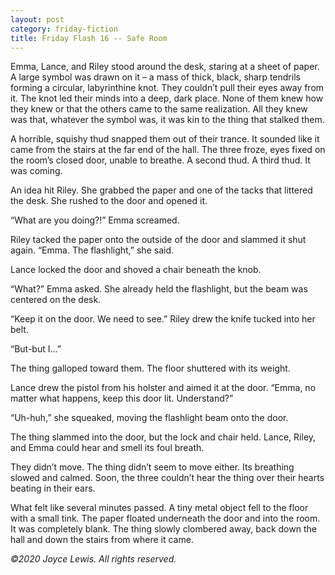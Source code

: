 ```yaml
---
layout: post
category: friday-fiction
title: Friday Flash 16 -- Safe Room
---
```


Emma, Lance, and Riley stood around the desk, staring at a sheet of paper. A large symbol was drawn on it – a mass of thick, black, sharp tendrils forming a circular, labyrinthine knot. They couldn’t pull their eyes away from it. The knot led their minds into a deep, dark place. None of them knew how they knew or that the others came to the same realization. All they knew was that, whatever the symbol was, it was kin to the thing that stalked them.

<!--excerpt-->

A horrible, squishy thud snapped them out of their trance. It sounded like it came from the stairs at the far end of the hall. The three froze, eyes fixed on the room’s closed door, unable to breathe. A second thud. A third thud. It was coming.

An idea hit Riley. She grabbed the paper and one of the tacks that littered the desk. She rushed to the door and opened it.

“What are you doing?!” Emma screamed.

Riley tacked the paper onto the outside of the door and slammed it shut again. “Emma. The flashlight,” she said.

Lance locked the door and shoved a chair beneath the knob.

“What?” Emma asked. She already held the flashlight, but the beam was centered on the desk.

“Keep it on the door. We need to see.” Riley drew the knife tucked into her belt.

“But-but I…”

The thing galloped toward them. The floor shuttered with its weight.

Lance drew the pistol from his holster and aimed it at the door. “Emma, no matter what happens, keep this door lit. Understand?”

“Uh-huh,” she squeaked, moving the flashlight beam onto the door.

The thing slammed into the door, but the lock and chair held. Lance, Riley, and Emma could hear and smell its foul breath.

They didn’t move. The thing didn’t seem to move either. Its breathing slowed and calmed. Soon, the three couldn’t hear the thing over their hearts beating in their ears.

What felt like several minutes passed. A tiny metal object fell to the floor with a small tink. The paper floated underneath the door and into the room. It was completely blank. The thing slowly clombered away, back down the hall and down the stairs from where it came.

*&copy;2020 Joyce Lewis. All rights reserved.*
